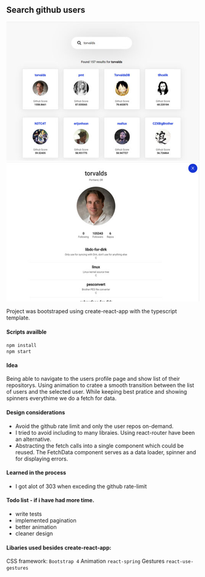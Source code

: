 ## Search github users

![](./layouts_1.jpg)
![](./layouts_2.jpg)

Project was bootstraped using create-react-app with the typescript template.

#### Scripts availble
````
npm install 
npm start
````

#### Idea
Being able to navigate to the users profile page and show list of their repositorys.
Using animation to cratee a smooth transition between the list of users and the selected user.
While keeping best pratice and showing spinners everythime we do a fetch for data. 

#### Design considerations
- Avoid the github rate limit and only the user repos on-demand. 
- I tried to avoid including to many libraies. Using react-router have been an alternative.  
- Abstracting the fetch calls into a single component which could be reused.
  The FetchData component serves as a data loader, spinner and for displaying errors.

#### Learned in the process
- I got alot of 303 when exceding the github rate-limit
 
  


#### Todo list - if i have had more time.
- write tests
- implemented pagination
- better animation 
- cleaner design 

#### Libaries used besides create-react-app:
CSS framework: ```Bootstrap 4```
Animation ```react-spring```
Gestures ```react-use-gestures```

